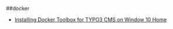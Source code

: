 

##docker
* [Installing Docker Toolbox for TYPO3 CMS on Window 10 Home](#https://youtu.be/6Q0-wlNNK3I)

